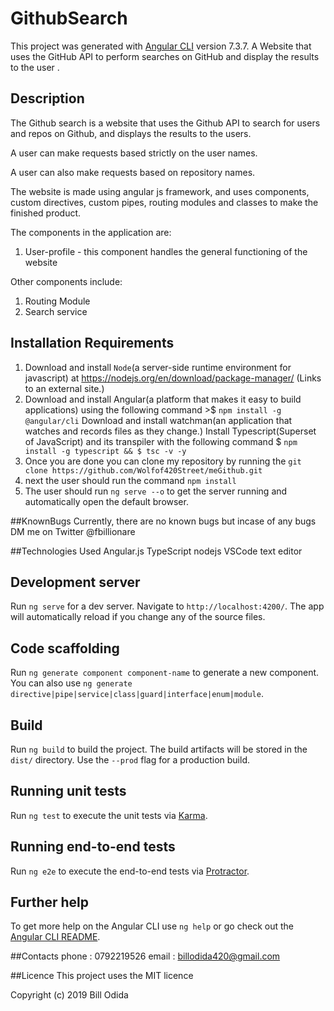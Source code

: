 # GithubSearch

This project was generated with [Angular CLI](https://github.com/angular/angular-cli) version 7.3.7. A Website that uses the GitHub API to perform searches on GitHub and display the results to the user .

## Description
The Github search is a website that uses the Github API to  search for users and repos on Github, and displays the results to the users.

A user can make requests based strictly on the user names.

A user can also make requests based on repository names.

The website is made using angular js framework, and uses components, custom directives, custom pipes, routing modules and classes to make the finished product.

The components in the application are:

1. User-profile - this component handles the general functioning of the website 

Other components include:

1. Routing Module
2. Search service

## Installation Requirements

1. Download and install `Node`(a server-side runtime environment for javascript) at https://nodejs.org/en/download/package-manager/ (Links to an external site.)
2. Download and install Angular(a platform that makes it easy to build applications) using the following command >$ `npm install -g @angular/cli`
Download and install watchman(an application that watches and records files as they change.)
Install Typescript(Superset of JavaScript) and its transpiler with the following command $ `npm install -g typescript && $ tsc -v -y`
3. Once you are done you can clone my repository by running the `git clone https://github.com/Wolfof420Street/meGithub.git` 
4. next the user should run the command `npm install`
5. The user should run `ng serve --o` to get the server running and automatically open the default browser. 


##KnownBugs
Currently, there are no known bugs but incase of any bugs DM me on Twitter @fbillionare
 
##Technologies Used
Angular.js
TypeScript
nodejs
VSCode text editor

## Development server

Run `ng serve` for a dev server. Navigate to `http://localhost:4200/`. The app will automatically reload if you change any of the source files.

## Code scaffolding

Run `ng generate component component-name` to generate a new component. You can also use `ng generate directive|pipe|service|class|guard|interface|enum|module`.

## Build

Run `ng build` to build the project. The build artifacts will be stored in the `dist/` directory. Use the `--prod` flag for a production build.

## Running unit tests

Run `ng test` to execute the unit tests via [Karma](https://karma-runner.github.io).

## Running end-to-end tests

Run `ng e2e` to execute the end-to-end tests via [Protractor](http://www.protractortest.org/).

## Further help

To get more help on the Angular CLI use `ng help` or go check out the [Angular CLI README](https://github.com/angular/angular-cli/blob/master/README.md).


##Contacts
phone : 0792219526
email : billodida420@gmail.com

##Licence
This project uses the MIT licence 

Copyright (c) 2019 Bill Odida